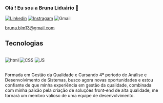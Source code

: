 ### Olá ! Eu sou a Bruna Liduário 💃


[![Linkedin](https://img.shields.io/badge/LinkedIn-0077B5?style=for-the-badge&logo=linkedin&logoColor=white)](https://br.linkedin.com/in/bruna-lidu%C3%A1rio-b4b52414a)
[![Instragam](https://img.shields.io/badge/Instagram-E4405F?style=for-the-badge&logo=instagram&logoColor=white)](https://instagram.com/brunaliduario7?igshid=MzNlNGNkZWQ4Mg==)
![Gmail](https://img.shields.io/badge/Gmail-D14836?style=for-the-badge&logo=gmail&logoColor=white)<p>bruna.blm13@gmail.com</p>

## Tecnologias 
<div style="display:inline_block"><br/>
<img alig="center"alt="html" src="https://img.shields.io/badge/HTML-239120?style=for-the-badge&logo=html5&logoColor=whit" />
<img alig="center"alt="CSS" src="https://img.shields.io/badge/CSS-239120?&style=for-the-badge&logo=css3&logoColor=white"/>
<img alig="center"alt="JS" src="https://img.shields.io/badge/JavaScript-323330?style=for-the-badge&logo=javascript&logoColor=F7DF1E"/>
</div><br/>

Formada em Gestão da Qualidade e Cursando 4º período de Análise e Desenvolvimento de Sistemas, busco agora novas oportunidades e estou confiante de que minha experiência em gestão da qualidade, combinada com minha paixão pela criação de soluções front-end de alta qualidade, me tornará um membro valioso de uma equipe de desenvolvimento.
